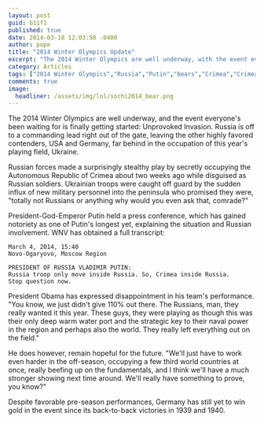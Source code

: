 ```yaml
---
layout: post
guid: b11f1
published: true
date: 2014-03-18 12:03:58 -0400
author: pope
title: "2014 Winter Olympics Update"
excerpt: "The 2014 Winter Olympics are well underway, with the event everyone\'s been waiting for finally getting started: Unprovoked Invasion, and Russia is off to a commanding lead."
category: Articles
tags: ["2014 Winter Olympics","Russia","Putin","bears","Crimea","Crimea River","Olympics"]
comments: true 
image:
  headliner: /assets/img/lol/sochi2014_bear.png
---
```


The 2014 Winter Olympics are well underway, and the event everyone's been waiting for is finally getting started: Unprovoked Invasion. Russia is off to a commanding lead right out of the gate, leaving the other highly favored contenders, USA and Germany, far behind in the occupation of this year's playing field, Ukraine.

Russian forces made a surprisingly stealthy play by secretly occupying the Autonomous Republic of Crimea about two weeks ago while disguised as Russian soldiers. Ukrainian troops were caught off guard by the sudden influx of new military personnel into the peninsula who promised they were, "totally not Russians or anything why would you even ask that, comrade?"

President-God-Emperor Putin held a press conference, which has gained notoriety as one of Putin's longest yet, explaining the situation and Russian involvement. WNV has obtained a full transcript:

```
March 4, 2014, 15:40 
Novo-Ogaryovo, Moscow Region

PRESIDENT OF RUSSIA VLADIMIR PUTIN: 
Russia troop only move inside Russia. So, Crimea inside Russia. 
Stop question now.

```

President Obama has expressed disappointment in his team's performance. "You know, we just didn't give 110% out there. The Russians, man, they really wanted it this year. These guys, they were playing as though this was their only deep warm water port and the strategic key to their naval power in the region and perhaps also the world. They really left everything out on the field."

He does however, remain hopeful for the future. "We'll just have to work even harder in the off-season, occupying a few third world countries at once, really beefing up on the fundamentals, and I think we'll have a much stronger showing next time around. We'll really have something to prove, you know?"

Despite favorable pre-season performances, Germany has still yet to win gold in the event since its back-to-back victories in 1939 and 1940.